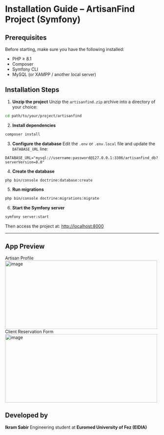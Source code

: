 # Installation Guide – ArtisanFind Project (Symfony)

## Prerequisites

Before starting, make sure you have the following installed:

* PHP ≥ 8.1
* Composer
* Symfony CLI
* MySQL (or XAMPP / another local server)

## Installation Steps

1. **Unzip the project**
   Unzip the `artisanfind.zip` archive into a directory of your choice:

```bash
cd path/to/your/project/artisanfind
```

2. **Install dependencies**

```bash
composer install
```

3. **Configure the database**
   Edit the `.env` or `.env.local` file and update the `DATABASE_URL` line:

```env
DATABASE_URL="mysql://username:password@127.0.0.1:3306/artisanfind_db?serverVersion=8.0"
```

4. **Create the database**

```bash
php bin/console doctrine:database:create
```

5. **Run migrations**

```bash
php bin/console doctrine:migrations:migrate
```

6. **Start the Symfony server**

```bash
symfony server:start
```

Then access the project at: [http://localhost:8000](http://localhost:8000)

---

## App Preview
Artisan Profile
<img width="498" height="223" alt="image" src="https://github.com/user-attachments/assets/090974b5-3293-4877-b6bc-a8e12304e18f" />
Client Reservation Form
<img width="498" height="223" alt="image" src="https://github.com/user-attachments/assets/427ca37f-bfd6-4ec5-85ce-fcaeb077f058" />




## Developed by

**Ikram Sabir**
Engineering student at **Euromed University of Fez (EIDIA)**
